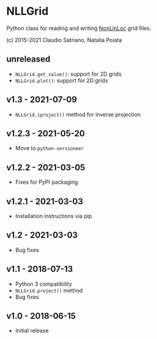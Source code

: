 # NLLGrid

Python class for reading and writing
[NonLinLoc](http://alomax.free.fr/nlloc) grid files.

(c) 2015-2021 Claudio Satriano, Natalia Poiata

## unreleased
  - `NLLGrid.get_value()`: support for 2D grids
  - `NLLGrid.plot()`: support for 2D grids

## v1.3 - 2021-07-09
  - `NLLGrid.iproject()` method for inverse projection

## v1.2.3 - 2021-05-20
  - Move to `python-versioneer`

## v1.2.2 - 2021-03-05
  - Fixes for PyPI packaging

## v1.2.1 - 2021-03-03
  - Installation instructions via pip

## v1.2 - 2021-03-03
  - Bug fixes

## v1.1 - 2018-07-13
  - Python 3 compatibility
  - `NLLGrid.project()` method
  - Bug fixes

## v1.0 - 2018-06-15
  - Initial release
